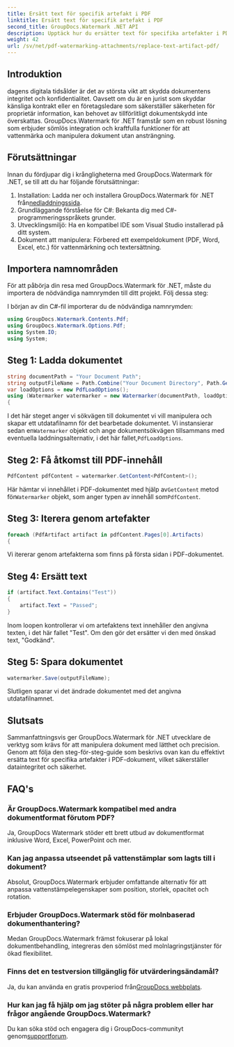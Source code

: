```yaml
---
title: Ersätt text för specifik artefakt i PDF
linktitle: Ersätt text för specifik artefakt i PDF
second_title: GroupDocs.Watermark .NET API
description: Upptäck hur du ersätter text för specifika artefakter i PDF-dokument med GroupDocs.Watermark för .NET. Förbättra dokumentsäkerhet och integritet utan ansträngning.
weight: 42
url: /sv/net/pdf-watermarking-attachments/replace-text-artifact-pdf/
---
```

## Introduktion
dagens digitala tidsålder är det av största vikt att skydda dokumentens integritet och konfidentialitet. Oavsett om du är en jurist som skyddar känsliga kontrakt eller en företagsledare som säkerställer säkerheten för proprietär information, kan behovet av tillförlitligt dokumentskydd inte överskattas. GroupDocs.Watermark för .NET framstår som en robust lösning som erbjuder sömlös integration och kraftfulla funktioner för att vattenmärka och manipulera dokument utan ansträngning.
## Förutsättningar
Innan du fördjupar dig i krångligheterna med GroupDocs.Watermark för .NET, se till att du har följande förutsättningar:
1. Installation: Ladda ner och installera GroupDocs.Watermark för .NET från[nedladdningssida](https://releases.groupdocs.com/Watermark/net/).
2. Grundläggande förståelse för C#: Bekanta dig med C#-programmeringsspråkets grunder.
3. Utvecklingsmiljö: Ha en kompatibel IDE som Visual Studio installerad på ditt system.
4. Dokument att manipulera: Förbered ett exempeldokument (PDF, Word, Excel, etc.) för vattenmärkning och textersättning.

## Importera namnområden
För att påbörja din resa med GroupDocs.Watermark för .NET, måste du importera de nödvändiga namnrymden till ditt projekt. Följ dessa steg:

I början av din C#-fil importerar du de nödvändiga namnrymden:
```csharp
using GroupDocs.Watermark.Contents.Pdf;
using GroupDocs.Watermark.Options.Pdf;
using System.IO;
using System;
```
## Steg 1: Ladda dokumentet
```csharp
string documentPath = "Your Document Path";
string outputFileName = Path.Combine("Your Document Directory", Path.GetFileName(documentPath));
var loadOptions = new PdfLoadOptions();
using (Watermarker watermarker = new Watermarker(documentPath, loadOptions))
{
```
 I det här steget anger vi sökvägen till dokumentet vi vill manipulera och skapar ett utdatafilnamn för det bearbetade dokumentet. Vi instansierar sedan en`Watermarker` objekt och ange dokumentsökvägen tillsammans med eventuella laddningsalternativ, i det här fallet,`PdfLoadOptions`.
## Steg 2: Få åtkomst till PDF-innehåll
```csharp
PdfContent pdfContent = watermarker.GetContent<PdfContent>();
```
 Här hämtar vi innehållet i PDF-dokumentet med hjälp av`GetContent` metod för`Watermarker` objekt, som anger typen av innehåll som`PdfContent`.
## Steg 3: Iterera genom artefakter
```csharp
foreach (PdfArtifact artifact in pdfContent.Pages[0].Artifacts)
{
```
Vi itererar genom artefakterna som finns på första sidan i PDF-dokumentet.
## Steg 4: Ersätt text
```csharp
if (artifact.Text.Contains("Test"))
{
    artifact.Text = "Passed";
}
```
Inom loopen kontrollerar vi om artefaktens text innehåller den angivna texten, i det här fallet "Test". Om den gör det ersätter vi den med önskad text, "Godkänd".
## Steg 5: Spara dokumentet
```csharp
watermarker.Save(outputFileName);
```
Slutligen sparar vi det ändrade dokumentet med det angivna utdatafilnamnet.

## Slutsats
Sammanfattningsvis ger GroupDocs.Watermark för .NET utvecklare de verktyg som krävs för att manipulera dokument med lätthet och precision. Genom att följa den steg-för-steg-guide som beskrivs ovan kan du effektivt ersätta text för specifika artefakter i PDF-dokument, vilket säkerställer dataintegritet och säkerhet.
## FAQ's
### Är GroupDocs.Watermark kompatibel med andra dokumentformat förutom PDF?
Ja, GroupDocs Watermark stöder ett brett utbud av dokumentformat inklusive Word, Excel, PowerPoint och mer.
### Kan jag anpassa utseendet på vattenstämplar som lagts till i dokument?
Absolut, GroupDocs.Watermark erbjuder omfattande alternativ för att anpassa vattenstämpelegenskaper som position, storlek, opacitet och rotation.
### Erbjuder GroupDocs.Watermark stöd för molnbaserad dokumenthantering?
Medan GroupDocs.Watermark främst fokuserar på lokal dokumentbehandling, integreras den sömlöst med molnlagringstjänster för ökad flexibilitet.
### Finns det en testversion tillgänglig för utvärderingsändamål?
 Ja, du kan använda en gratis provperiod från[GroupDocs webbplats](https://releases.groupdocs.com/).
### Hur kan jag få hjälp om jag stöter på några problem eller har frågor angående GroupDocs.Watermark?
 Du kan söka stöd och engagera dig i GroupDocs-communityt genom[supportforum](https://forum.groupdocs.com/c/watermark/19).